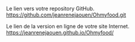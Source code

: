 Le lien vers votre repository GitHub.
https://github.com/jeanrenejaouen/Ohmyfood.git  

Le lien de la version en ligne de votre site Internet.    
https://jeanrenejaouen.github.io/Ohmyfood/

